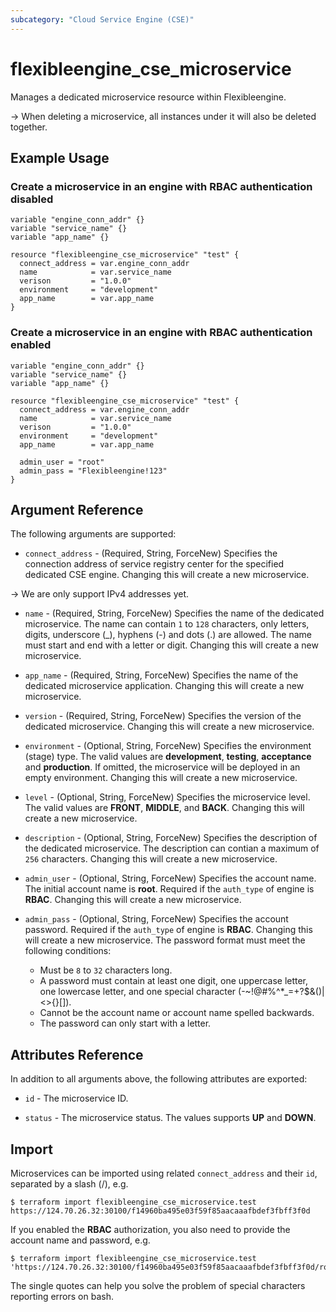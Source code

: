 ```yaml
---
subcategory: "Cloud Service Engine (CSE)"
---
```


# flexibleengine_cse_microservice

Manages a dedicated microservice resource within Flexibleengine.

-> When deleting a microservice, all instances under it will also be deleted together.

## Example Usage

### Create a microservice in an engine with RBAC authentication disabled

```hcl
variable "engine_conn_addr" {}
variable "service_name" {}
variable "app_name" {}

resource "flexibleengine_cse_microservice" "test" {
  connect_address = var.engine_conn_addr
  name            = var.service_name
  verison         = "1.0.0"
  environment     = "development"
  app_name        = var.app_name
}
```

### Create a microservice in an engine with RBAC authentication enabled

```hcl
variable "engine_conn_addr" {}
variable "service_name" {}
variable "app_name" {}

resource "flexibleengine_cse_microservice" "test" {
  connect_address = var.engine_conn_addr
  name            = var.service_name
  verison         = "1.0.0"
  environment     = "development"
  app_name        = var.app_name

  admin_user = "root"
  admin_pass = "Flexibleengine!123"
}
```

## Argument Reference

The following arguments are supported:

* `connect_address` - (Required, String, ForceNew) Specifies the connection address of service registry center for the
  specified dedicated CSE engine. Changing this will create a new microservice.

-> We are only support IPv4 addresses yet.

* `name` - (Required, String, ForceNew) Specifies the name of the dedicated microservice.
  The name can contain `1` to `128` characters, only letters, digits, underscore (_), hyphens (-) and dots (.) are
  allowed. The name must start and end with a letter or digit. Changing this will create a new microservice.

* `app_name` - (Required, String, ForceNew) Specifies the name of the dedicated microservice application.
  Changing this will create a new microservice.

* `version` - (Required, String, ForceNew) Specifies the version of the dedicated microservice.
  Changing this will create a new microservice.

* `environment` - (Optional, String, ForceNew) Specifies the environment (stage) type.
  The valid values are **development**, **testing**, **acceptance** and **production**.
  If omitted, the microservice will be deployed in an empty environment.
  Changing this will create a new microservice.

* `level` - (Optional, String, ForceNew) Specifies the microservice level.
  The valid values are **FRONT**, **MIDDLE**, and **BACK**. Changing this will create a new microservice.

* `description` - (Optional, String, ForceNew) Specifies the description of the dedicated microservice.
  The description can contian a maximum of `256` characters.
  Changing this will create a new microservice.

* `admin_user` - (Optional, String, ForceNew) Specifies the account name. The initial account name is **root**.
  Required if the `auth_type` of engine is **RBAC**. Changing this will create a new microservice.

* `admin_pass` - (Optional, String, ForceNew) Specifies the account password.
  Required if the `auth_type` of engine is **RBAC**. Changing this will create a new microservice.
  The password format must meet the following conditions:
  + Must be `8` to `32` characters long.
  + A password must contain at least one digit, one uppercase letter, one lowercase letter, and one special character
    (-~!@#%^*_=+?$&()|<>{}[]).
  + Cannot be the account name or account name spelled backwards.
  + The password can only start with a letter.

## Attributes Reference

In addition to all arguments above, the following attributes are exported:

* `id` - The microservice ID.

* `status` - The microservice status. The values supports **UP** and **DOWN**.

## Import

Microservices can be imported using related `connect_address` and their `id`, separated by a slash (/), e.g.

```
$ terraform import flexibleengine_cse_microservice.test https://124.70.26.32:30100/f14960ba495e03f59f85aacaaafbdef3fbff3f0d
```

If you enabled the **RBAC** authorization, you also need to provide the account name and password, e.g.

```
$ terraform import flexibleengine_cse_microservice.test 'https://124.70.26.32:30100/f14960ba495e03f59f85aacaaafbdef3fbff3f0d/root/Test!123'
```

The single quotes can help you solve the problem of special characters reporting errors on bash.
